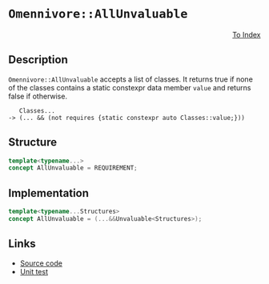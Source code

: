 <!-- Copyright 2024 Feng Mofan
SPDX-License-Identifier: Apache-2.0 -->

# `Omennivore::AllUnvaluable`

<p style='text-align: right;'><a href="../../concepts.md#omennivore-all-unvaluable">To Index</a></p>

## Description

`Omennivore::AllUnvaluable` accepts a list of classes.
It returns true if none of the classes contains a static constexpr data member `value` and returns false if otherwise.

<pre><code>   Classes...
-> (... && (not requires {static constexpr auto Classes::value;}))</code></pre>

## Structure

```C++
template<typename...>
concept AllUnvaluable = REQUIREMENT;
```

## Implementation

```C++
template<typename...Structures>
concept AllUnvaluable = (...&&Unvaluable<Structures>);
```

## Links

- [Source code](../../../../conceptrodon/omennivore/concepts/all_unvaluable.hpp)
- [Unit test](../../../../tests/unit/concepts/omennivore/all_unvaluable.test.hpp)
